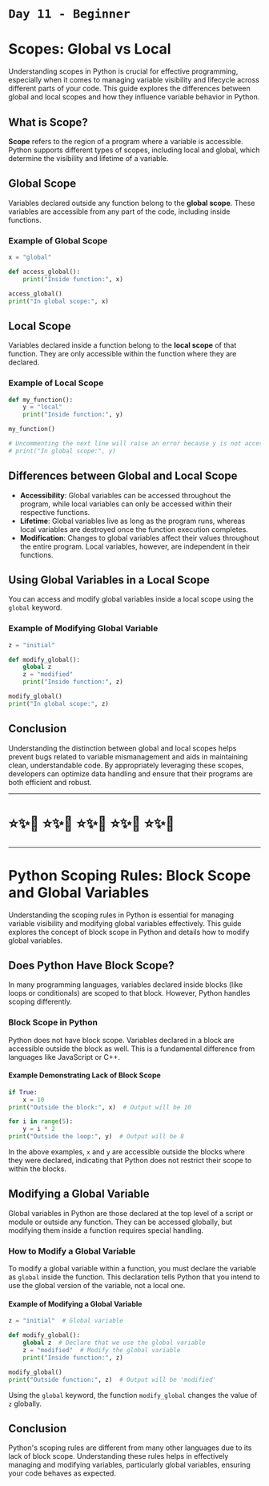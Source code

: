 # `Day 11 - Beginner`

# Scopes: Global vs Local

Understanding scopes in Python is crucial for effective programming, especially when it comes to managing variable visibility and lifecycle across different parts of your code. This guide explores the differences between global and local scopes and how they influence variable behavior in Python.

## What is Scope?

**Scope** refers to the region of a program where a variable is accessible. Python supports different types of scopes, including local and global, which determine the visibility and lifetime of a variable.

## Global Scope

Variables declared outside any function belong to the **global scope**. These variables are accessible from any part of the code, including inside functions.

### Example of Global Scope

```python
x = "global"

def access_global():
    print("Inside function:", x)

access_global()
print("In global scope:", x)
```

## Local Scope

Variables declared inside a function belong to the **local scope** of that function. They are only accessible within the function where they are declared.

### Example of Local Scope

```python
def my_function():
    y = "local"
    print("Inside function:", y)

my_function()

# Uncommenting the next line will raise an error because y is not accessible outside the function.
# print("In global scope:", y)
```

## Differences between Global and Local Scope

- **Accessibility**: Global variables can be accessed throughout the program, while local variables can only be accessed within their respective functions.
- **Lifetime**: Global variables live as long as the program runs, whereas local variables are destroyed once the function execution completes.
- **Modification**: Changes to global variables affect their values throughout the entire program. Local variables, however, are independent in their functions.

## Using Global Variables in a Local Scope

You can access and modify global variables inside a local scope using the `global` keyword.

### Example of Modifying Global Variable

```python
z = "initial"

def modify_global():
    global z
    z = "modified"
    print("Inside function:", z)

modify_global()
print("In global scope:", z)
```

## Conclusion

Understanding the distinction between global and local scopes helps prevent bugs related to variable mismanagement and aids in maintaining clean, understandable code. By appropriately leveraging these scopes, developers can optimize data handling and ensure that their programs are both efficient and robust.

---

# ⭐️✨🌸 ⭐️✨🌸 ⭐️✨🌸 ⭐️✨🌸 ⭐️✨🌸 

---


# Python Scoping Rules: Block Scope and Global Variables

Understanding the scoping rules in Python is essential for managing variable visibility and modifying global variables effectively. This guide explores the concept of block scope in Python and details how to modify global variables.

## Does Python Have Block Scope?

In many programming languages, variables declared inside blocks (like loops or conditionals) are scoped to that block. However, Python handles scoping differently.

### Block Scope in Python

Python does not have block scope. Variables declared in a block are accessible outside the block as well. This is a fundamental difference from languages like JavaScript or C++.

#### Example Demonstrating Lack of Block Scope

```python
if True:
    x = 10
print("Outside the block:", x)  # Output will be 10

for i in range(5):
    y = i * 2
print("Outside the loop:", y)  # Output will be 8
```

In the above examples, `x` and `y` are accessible outside the blocks where they were declared, indicating that Python does not restrict their scope to within the blocks.

## Modifying a Global Variable

Global variables in Python are those declared at the top level of a script or module or outside any function. They can be accessed globally, but modifying them inside a function requires special handling.

### How to Modify a Global Variable

To modify a global variable within a function, you must declare the variable as `global` inside the function. This declaration tells Python that you intend to use the global version of the variable, not a local one.

#### Example of Modifying a Global Variable

```python
z = "initial"  # Global variable

def modify_global():
    global z  # Declare that we use the global variable
    z = "modified"  # Modify the global variable
    print("Inside function:", z)

modify_global()
print("Outside function:", z)  # Output will be 'modified'
```

Using the `global` keyword, the function `modify_global` changes the value of `z` globally.

## Conclusion

Python's scoping rules are different from many other languages due to its lack of block scope. Understanding these rules helps in effectively managing and modifying variables, particularly global variables, ensuring your code behaves as expected.
